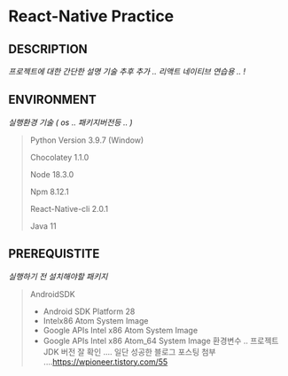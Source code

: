 # React-Native Practice
 
 ## DESCRIPTION
 *프로젝트에 대한 간단한 설명 기술 추후 추가 .. 리액트 네이티브 연습용 .. !*

 ## ENVIRONMENT 
 *실행환경 기술 ( os .. 패키지버전등 .. )*
> Python Version 3.9.7 (Window)
> 
> Chocolatey 1.1.0
> 
> Node 18.3.0
> 
> Npm 8.12.1
> 
> React-Native-cli 2.0.1
> 
> Java 11


 ## PREREQUISTITE
  *실행하기 전 설치해야할 패키지*
 > AndroidSDK 
 >  - Android SDK Platform 28
 >  - Intelx86 Atom System Image
 >  - Google APIs Intel x86 Atom System Image
 >  - Google APIs Intel x86 Atom_64 System Image
 >  환경변수 .. 프로젝트 JDK 버전 잘 확인 .... 
 >  일단 성공한 블로그 포스팅 첨부 ....https://wpioneer.tistory.com/55
